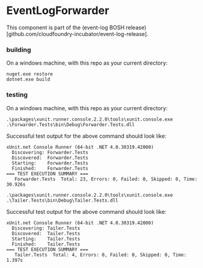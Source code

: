 # EventLogForwarder

This component is part of the (event-log BOSH release)[github.com/cloudfoundry-incubator/event-log-release].

### building

On a windows machine, with this repo as your current directory:

```
nuget.exe restore
dotnet.exe build
```

### testing

On a windows machine, with this repo as your current directory:

```
.\packages\xunit.runner.console.2.2.0\tools\xunit.console.exe .\Forwarder.Tests\bin\Debug\Forwarder.Tests.dll
```

Successful test output for the above command should look like:
```
xUnit.net Console Runner (64-bit .NET 4.0.30319.42000)
  Discovering: Forwarder.Tests
  Discovered:  Forwarder.Tests
  Starting:    Forwarder.Tests
  Finished:    Forwarder.Tests
=== TEST EXECUTION SUMMARY ===
   Forwarder.Tests  Total: 23, Errors: 0, Failed: 0, Skipped: 0, Time: 30.926s
```


```
.\packages\xunit.runner.console.2.2.0\tools\xunit.console.exe .\Tailer.Tests\bin\Debug\Tailer.Tests.dll
```

Successful test output for the above command should look like:
```
xUnit.net Console Runner (64-bit .NET 4.0.30319.42000)
  Discovering: Tailer.Tests
  Discovered:  Tailer.Tests
  Starting:    Tailer.Tests
  Finished:    Tailer.Tests
=== TEST EXECUTION SUMMARY ===
   Tailer.Tests  Total: 4, Errors: 0, Failed: 0, Skipped: 0, Time: 1.397s
```
